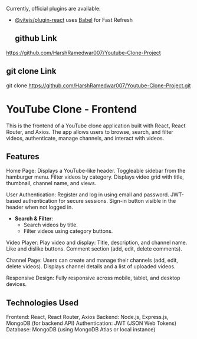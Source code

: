  
 

 
Currently,   official plugins are available:

- [@vitejs/plugin-react](https://github.com/vitejs/vite-plugin-react/blob/main/packages/plugin-react/README.md) uses [Babel](https://babeljs.io/) for Fast Refresh

  ## github Link
https://github.com/HarshRamedwar007/Youtube-Clone-Project
  ## git clone Link
  git clone   https://github.com/HarshRamedwar007/Youtube-Clone-Project.git


# YouTube Clone - Frontend

This is the frontend of a YouTube clone application built with React, React Router, and Axios. The app allows users to browse, search, and filter videos, authenticate, manage channels, and interact with videos.


## Features

 Home Page:
   Displays a YouTube-like header.
   Toggleable sidebar from the hamburger menu.
   Filter videos by category.
   Displays video grid with title, thumbnail, channel name, and views.

 User Authentication:
   Register and log in using email and password.
   JWT-based authentication for secure sessions.
   Sign-in button visible in the header when not logged in.

- **Search & Filter**:
  - Search videos by title.
  - Filter videos using category buttons.

Video Player:
     Play video and display:
     Title, description, and channel name.
     Like and dislike buttons.
     Comment section (add, edit, delete comments).

 Channel Page:
   Users can create and manage their channels (add, edit, delete videos).
   Displays channel details and a list of uploaded videos.

 Responsive Design:
  Fully responsive across mobile, tablet, and desktop devices.

## Technologies Used

 Frontend: React, React Router, Axios
 Backend: Node.js, Express.js, MongoDB (for backend API)
 Authentication: JWT (JSON Web Tokens)
 Database: MongoDB (using MongoDB Atlas or local instance)


